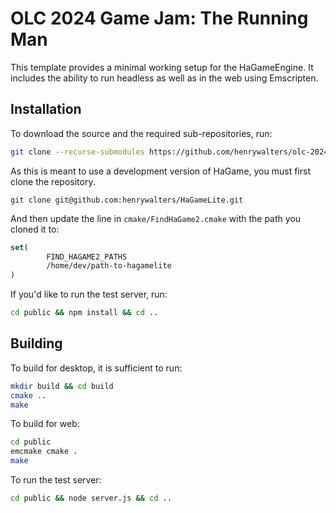 # OLC 2024 Game Jam: The Running Man

This template provides a minimal working setup for the HaGameEngine. It includes the 
ability to run headless as well as in the web using Emscripten.

## Installation

To download the source and the required sub-repositories, run:
```bash
git clone --recurse-submodules https://github.com/henrywalters/olc-2024-the-runner
```

As this is meant to use a development version of HaGame, you must first clone the repository.

``git clone git@github.com:henrywalters/HaGameLite.git``

And then update the line in ``cmake/FindHaGame2.cmake`` with the path you cloned it to:

```cmake
set(
        FIND_HAGAME2_PATHS
        /home/dev/path-to-hagamelite
)
```

If you'd like to run the test server, run:

```bash
cd public && npm install && cd ..
```

## Building

To build for desktop, it is sufficient to run:

```bash
mkdir build && cd build
cmake ..
make
```

To build for web:

```bash
cd public
emcmake cmake .
make
```

To run the test server:
```bash
cd public && node server.js && cd ..
```